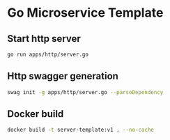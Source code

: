 # Go Microservice Template

## Start http server
```bash
go run apps/http/server.go
```

## Http swagger generation
```bash
swag init -g apps/http/server.go --parseDependency
```

## Docker build
```bash
docker build -t server-template:v1 . --no-cache
```